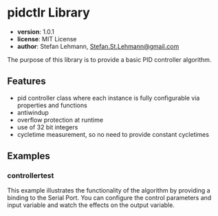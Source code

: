 # pidctlr Library

* **version**: 1.0.1
* **license**: MIT License
* **author**: Stefan Lehmann, Stefan.St.Lehmann@gmail.com

The purpose of this library is to provide a basic PID controller algorithm.

## Features
* pid controller class where each instance is fully configurable via
  properties and functions
* antiwindup
* overflow protection at runtime
* use of 32 bit integers
* cycletime measurement, so no need to provide constant cycletimes

## Examples

### controllertest

This example illustrates the functionality of the algorithm by providing a
binding to the Serial Port. You can configure the control parameters and input
variable and watch the effects on the output variable.